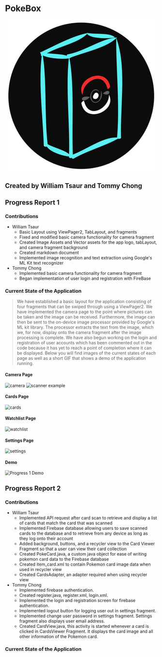 # PokeBox
![PokeBox App Icon](https://github.com/WTsaur/PokeBox/blob/master/github-Assets/PokeBox-icon-app.png)
## Created by William Tsaur and Tommy Chong
## Progress Report 1
### Contributions
- William Tsaur
    - Basic Layout using ViewPager2, TabLayout, and fragments
    - Fixed and modified basic camera functionality for camera fragment
    - Created Image Assets and Vector assets for the app logo, tabLayout, and camera fragment background
    - Created markdown document
    - Implemented image recognition and text extraction using Google's ML Kit text recognizer
- Tommy Chong
    - Implemented basic camera functionality for camera fragment
    - Began implementation of user login and registration with FireBase
### Current State of the Application
> We have established a basic layout for the application consisting of four fragments that can be swiped through using a ViewPager2.
> We have implemented the camera page to the point where pictures can be taken and the image can be received. Furthermore, the image
> can then be sent to the on-device image processor provided by Google's ML kit library. The processor extracts the text from the
> image, which we, for now, display onto the camera fragment after the image processing is complete. We have also begun working on
> the login and registration of user accounts which has been commented out in the code because it has yet to reach a point of
> completion where it can be displayed. Below you will find images of the current states of each page as well as a short GIF
> that shows a demo of the application running.
#### Camera Page
![camera](https://github.com/WTsaur/PokeBox/blob/master/github-Assets/pokebox-camera.jpg)
![scanner example](https://github.com/WTsaur/PokeBox/blob/master/github-Assets/pokebox-scanner-example.jpg)
#### Cards Page
![cards](https://github.com/WTsaur/PokeBox/blob/master/github-Assets/pokebox-cards.jpg)
#### Watchlist Page
![watchlist](https://github.com/WTsaur/PokeBox/blob/master/github-Assets/pokebox-watchlist.jpg)
#### Settings Page
![settings](https://github.com/WTsaur/PokeBox/blob/master/github-Assets/pokebox-settings.jpg)
#### Demo
![Progress 1 Demo](https://github.com/WTsaur/PokeBox/blob/master/github-Assets/app_demo_progress1.gif)

## Progress Report 2
### Contributions
- William Tsaur
  - Implemented API request after card scan to retrieve and display a list of cards that match the card that was scanned
  - Implemented Firebase database allowing users to save scanned cards to the database and to retrieve from any device as long as they log onto their account
  - Added background, buttons, and a recycler view to the Card Viewer Fragment so that a user can view their card collection
  - Created PokeCard.java, a custom java object for ease of writing pokemon card data to the Firebase database
  - Created item_card.xml to contain Pokemon card image data when used in recycler view
  - Created CardsAdapter, an adapter required when using recycler view
- Tommy Chong
  - Implemented firebase authentication.
  - Created register.java, register.xml, login.xml.
  - Implemented the login and registration screen for firebase authentication.
  - Implemented logout button for logging user out in settings fragment.
  - Implemented change user password in settings fragment. Settings fragment also displays user email address.
  - Created CardView.java, this activity is started whenever a card is clicked in CardsViewer Fragment. It displays the card image and all other information of the Pokemon card.
### Current State of the Application
> 
